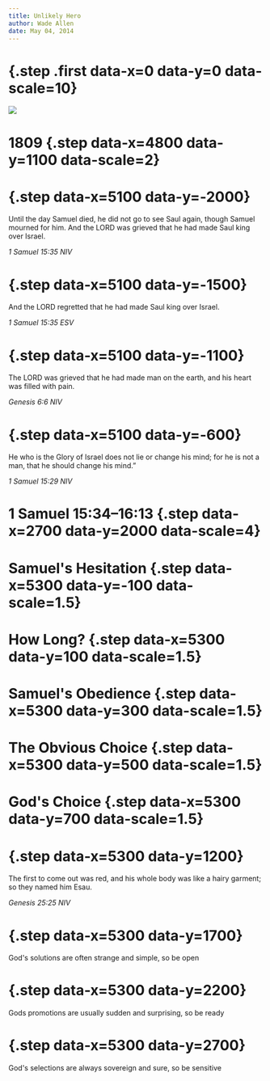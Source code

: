 ```yaml
---
title: Unlikely Hero
author: Wade Allen 
date: May 04, 2014
---
```


# {.step .first data-x=0 data-y=0 data-scale=10}

![](images/unlikely-hero.jpg)

# 1809 {.step data-x=4800 data-y=1100 data-scale=2} 

# {.step data-x=5100 data-y=-2000}

Until the day Samuel died, he did not go to see Saul again, though Samuel mourned for him. And the LORD was grieved that he had made Saul king over Israel.

*1 Samuel 15:35 NIV*

# {.step data-x=5100 data-y=-1500}

And the LORD regretted that he had made Saul king over Israel.

*1 Samuel 15:35 ESV*

# {.step data-x=5100 data-y=-1100}

The LORD was grieved that he had made man on the earth, and his heart was filled with pain. 

*Genesis 6:6 NIV*

# {.step data-x=5100 data-y=-600}

He who is the Glory of Israel does not lie or change his mind; for he is not a man, that he should change his mind.” 

*1 Samuel 15:29 NIV*

# 1 Samuel 15:34–16:13 {.step data-x=2700 data-y=2000 data-scale=4}

# Samuel's Hesitation {.step data-x=5300 data-y=-100 data-scale=1.5}

# How Long? {.step data-x=5300 data-y=100 data-scale=1.5}

# Samuel's Obedience {.step data-x=5300 data-y=300 data-scale=1.5}

# The Obvious Choice {.step data-x=5300 data-y=500 data-scale=1.5}

# God's Choice {.step data-x=5300 data-y=700 data-scale=1.5}

# {.step data-x=5300 data-y=1200}

The first to come out was red, and his whole body was like a hairy garment; so they named him Esau.

*Genesis 25:25 NIV*

# {.step data-x=5300 data-y=1700}

God's solutions are often strange and simple, so be open

# {.step data-x=5300 data-y=2200}

Gods promotions are usually sudden and surprising, so be ready

# {.step data-x=5300 data-y=2700}

God's selections are always sovereign and sure, so be sensitive


